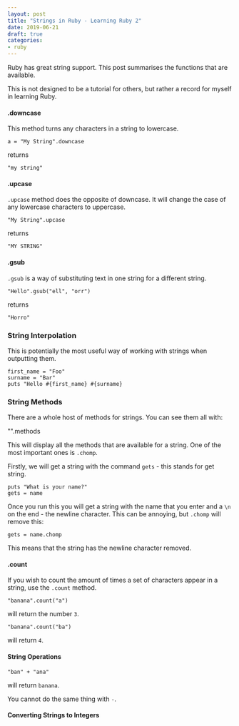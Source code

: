 ```yaml
---
layout: post
title: "Strings in Ruby - Learning Ruby 2"
date: 2019-06-21
draft: true
categories:
- ruby
---
```


Ruby has great string support. This post summarises the functions that are available.

This is not designed to be a tutorial for others, but rather a record for myself in learning Ruby. 


#### .downcase 

This method turns any characters in a string to lowercase. 

    a = "My String".downcase 
    
returns
    
    "my string"

#### .upcase

```.upcase``` method does the opposite of downcase. It will change the case of any lowercase characters to uppercase. 

    "My String".upcase
    
returns

    "MY STRING"
 

#### .gsub

```.gsub``` is a way of substituting text in one string for a different string. 

    "Hello".gsub("ell", "orr")
    
returns 

    "Horro"
    
    
### String Interpolation

This is potentially the most useful way of working with strings when outputting them. 

    first_name = "Foo"
    surname = "Bar"
    puts "Hello #{first_name} #{surname}
    
### String Methods 

There are a whole host of methods for strings. You can see them all with: 

   "".methods
   
This will display all the methods that are available for a string. One of the most important ones is ```.chomp```. 

Firstly, we will get a string with the command ```gets``` - this stands for get string. 

    puts "What is your name?" 
    gets = name
    
Once you run this you will get a string with the name that you enter and a ```\n``` on the end - the newline character. This can be annoying, but ```.chomp``` will remove this: 

    gets = name.chomp
   
This means that the string has the newline character removed. 

#### .count

If you wish to count the amount of times a set of characters appear in a string, use the ```.count``` method. 

    "banana".count("a")

will return the number ```3```. 

    "banana".count("ba") 

will return ```4```. 

#### String Operations

    "ban" + "ana" 

will return ```banana```. 


You cannot do the same thing with ```-```.

#### Converting Strings to Integers 



